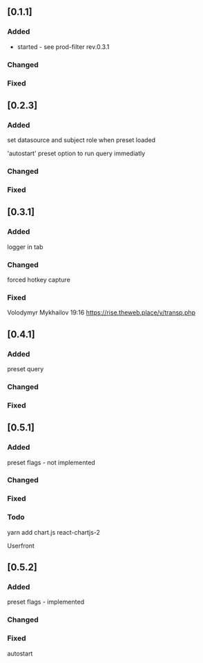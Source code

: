 ## [0.1.1]

### Added

- started - see prod-filter rev.0.3.1

### Changed

### Fixed

## [0.2.3]

### Added

set datasource and subject role when preset loaded

'autostart' preset option to run query immediatly

### Changed

### Fixed

## [0.3.1]

### Added

logger in tab

### Changed

forced hotkey capture

### Fixed

Volodymyr Mykhailov
19:16
https://rise.theweb.place/v/transp.php

## [0.4.1]

### Added

preset query

### Changed

### Fixed

## [0.5.1]

### Added

preset flags - not implemented

### Changed

### Fixed

### Todo

yarn add chart.js react-chartjs-2

Userfront

## [0.5.2]

### Added

preset flags - implemented

### Changed

### Fixed

autostart
